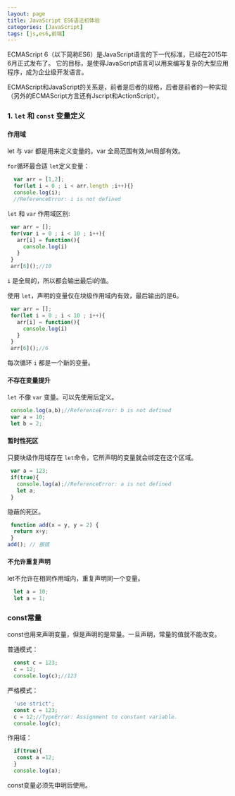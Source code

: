 ```yaml
---
layout: page
title: JavaScript ES6语法初体验
categories: [JavaScript]
tags: [js,es6,前端]
---
```


ECMAScript 6（以下简称ES6）是JavaScript语言的下一代标准，已经在2015年6月正式发布了。
它的目标，是使得JavaScript语言可以用来编写复杂的大型应用程序，成为企业级开发语言。

ECMAScript和JavaScript的关系是，前者是后者的规格，后者是前者的一种实现（另外的ECMAScript方言还有Jscript和ActionScript）。

### 1. `let` 和 `const` 变量定义

#### 作用域
let 与 var 都是用来定义变量的。var 全局范围有效,let局部有效。

`for`循环最合适 `let`定义变量：

```js
  var arr = [1,2];
  for(let i = 0 ; i < arr.length ;i++){}
  console.log(i);
  //ReferenceError: i is not defined
```

`let` 和 `var` 作用域区别:

```js
 var arr = [];
 for(var i = 0 ; i < 10 ; i++){
   arr[i] = function(){
     console.log(i)
   }
 }
 arr[6]();//10
```

`i` 是全局的，所以都会输出最后i的值。

使用 `let`，声明的变量仅在块级作用域内有效，最后输出的是6。

```js
 var arr = [];
 for(let i = 0 ; i < 10 ; i++){
   arr[i] = function(){
     console.log(i)
   }
 }
 arr[6]();//6
```

每次循环 `i` 都是一个新的变量。

#### 不存在变量提升
`let` 不像 `var` 变量。可以先使用后定义。

```js
 console.log(a,b);//ReferenceError: b is not defined
 var a = 10;
 let b = 2;
```

#### 暂时性死区
只要块级作用域存在 `let`命令，它所声明的变量就会绑定在这个区域。

```js
 var a = 123;
 if(true){
   console.log(a);//ReferenceError: a is not defined
   let a;
 }
```

隐蔽的死区。

```js
 function add(x = y, y = 2) {
  return x+y;
 }
add(); // 报错
```

#### 不允许重复声明
let不允许在相同作用域内，重复声明同一个变量。

```js
  let a = 10;
  let a = 1;
```

### const常量
const也用来声明变量，但是声明的是常量。一旦声明，常量的值就不能改变。

普通模式：

```js
  const c = 123;
  c = 12;
  console.log(c);//123
```

严格模式：

```js
  'use strict';
  const c = 123;
  c = 12;//TypeError: Assignment to constant variable.
  console.log(c);
```

作用域：

```js
  if(true){
   const a =12;
  }
  console.log(a);
```

const变量必须先申明后使用。

